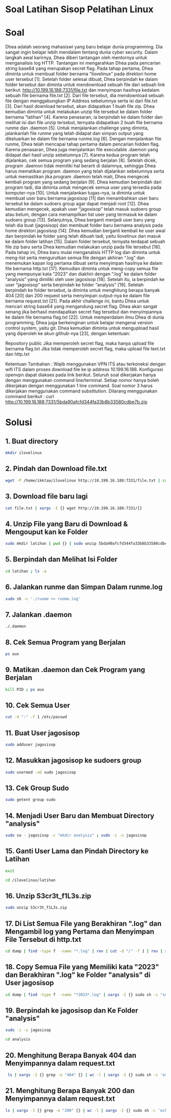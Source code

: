 # Soal Latihan Sisop Pelatihan Linux

# Soal

  Dhea adalah seorang mahasiswi yang baru belajar dunia programming. Dia sangat ingin belajar lebih mendalam tentang dunia cyber security. Dalam langkah awal karirnya, Dhea diberi tantangan oleh mentornya untuk menganalisis log HTTP. Tantangan ini mengarahkan Dhea pada pencarian string base64 yang merupakan secret flag. Pada tahap pertama, Dhea diminta untuk membuat folder bernama “ilovelinux” pada direktori home user tersebut [1]. Setelah folder selesai dibuat, Dhea berpindah ke dalam folder tersebut dan diminta untuk mendownload sebuah file dari sebuah link berikut: http://10.199.16.188:7331/file.txt dan menyimpan hasilnya kedalam sebuah file bernama file.txt [2]. Dari file tersebut, dia mendownload sebuah file dengan menggabungkan IP Address sebelumnya serta isi dari file.txt [3]. Dari hasil download tersebut, akan didapatkan 1 buah file zip. Dhea kemudian diminta untuk melakukan unzip file tersebut ke dalam folder bernama “latihan” [4]. Karena penasaran, ia berpindah ke dalam folder dan melihat isi dari file unzip tersebut, ternyata didapatkan 2 buah file bernama runme dan .daemon [5]. 
	Untuk menjalankan challenge yang diminta, jalankanlah file runme yang telah didapat dan simpan output yang dikeluarkan ke dalam file bernama runme.log [6]. Dengan menjalankan file runme, Dhea telah mencapai tahap pertama dalam pencarian hidden flag. Karena penasaran, Dhea juga menjalankan file executable .daemon yang didapat dari hasil unzip sebelumnya [7]. Karena kedua program telah dijalankan, cek semua program yang sedang berjalan [8]. Setelah dicek, program .daemon tidak memiliki hal berarti di dalamnya, sehingga Dhea harus mematikan program .daemon yang telah dijalankan sebelumnya serta untuk memastikan jika program .daemon telah mati, Dhea mengecek kembali program yang sedang berjalan [9].
	Dhea kemudian berpindah dari program tadi, dia diminta untuk mengecek semua user yang tersedia pada komputer-nya [10]. Untuk menjalankan tugas-nya, ia diminta untuk membuat user baru bernama jagosisop [11] dan menambahkan user baru tersebut ke dalam sudoers group agar dapat menjadi root [12]. Dhea kemudian mengecek, apakah user “jagosisop” telah masuk sudoers group atau belum, dengan cara menampilkan list user yang termasuk ke dalam sudoers group [13]. Selanjutnya, Dhea berganti menjadi user baru yang telah dia buat (jagosisop) dan membuat folder baru bernama analysis pada home direktori jagosisop [14]. Dhea kemudian berganti kembali ke user awal dan berpindah ke folder yang telah dibuah tadi, yaitu ilovelinux dan masuk ke dalam folder latihan [15]. Dalam folder tersebut, ternyata terdapat sebuah file zip baru serta Dhea kemudian melakukan unzip pada file tersebut [16]. Pada tahap ini, Dhea baru mulai menganalisis HTTP log dan diminta untuk meng-list serta mengurutkan semua file dengan akhiran “.log” dan menemukan kapan log pertama dibuat serta menyimpan hasilnya ke dalam file bernama http.txt [17]. Kemudian diminta untuk meng-copy semua file yang mempunyai kata “2023” dan diakhiri dengan “.log” ke dalam folder “analysis” yang dimiliki oleh user jagosisop [18]. Setelah itu, ia berpindah ke user “jagosisop” serta berpindah ke folder “analysis” [19]. Setelah berpindah ke folder tersebut, ia diminta untuk menghitung berapa banyak 404 [20] dan 200 request serta menyimpan output-nya ke dalam file bernama request.txt [21]. Pada akhir challenge ini, bantu Dhea untuk mencari string base64 yang mengandung secret flag. Dhea akan sangat senang jika berhasil mendapatkan secret flag tersebut dan menyimpannya ke dalam file bernama flag.txt [22].
	Untuk memperdalam ilmu Dhea di dunia programming, Dhea juga berkeinginan untuk belajar mengenai version control system, yaitu git. Dhea kemudian diminta untuk mengupload hasil yang diperoleh ke akun github-nya [23], dengan ketentuan:

Repository public
  Jika memperoleh secret flag, maka hanya upload file bernama flag.txt
  Jika tidak memperoleh secret flag, maka upload file text.txt dan http.txt

Ketentuan Tambahan :
Wajib menggunakan VPN ITS atau terkoneksi dengan wifi ITS dalam proses download file ke ip address 10.199.16.188. Konfigurasi openvpn dapat diakses pada link berikut.
Seluruh soal dikerjakan hanya dengan menggunakan command line/terminal.
Setiap nomor hanya boleh dikerjakan dengan menggunakan 1 line command.
Soal nomor 3 harus dikerjakan menggunakan command substitution. Dilarang menggunakan command berikut :
curl http://10.199.16.188:7331/5bda90afcfd344fa33b8b33580cdbe7b.zip

# Solusi

## 1. Buat directory
```bash
mkdir ilovelinux
```

## 2. Pindah dan Download file.txt
```bash
wget -P /home/ikktaa/ilovelinux http://10.199.16.188:7331/file.txt | cd ilovelinux
```

## 3. Download file baru lagi
```bash
cat file.txt | xargs -I {} wget http://10.199.16.188:7331/{}
```

## 4. Unzip File yang Baru di Download & Mengouput kan ke Folder
```bash
sudo mkdir latihan | pwd {} | sudo unzip 5bda90afcfd344fa33b8b33580cdbe7b.zip -d {}/latihan
```

## 5. Berpindah dan Melihat Isi Folder
```bash
cd latihan ; ls -a
```

## 6. Jalankan runme dan Simpan Dalam runme.log
```bash
sudo sh -c './runme >> runme.log'
```

## 7. Jalankan .daemon
```bash
./.daemon
```

## 8. Cek Semua Program yang Berjalan
```bash
ps aux
```

## 9. Matikan .daemon dan Cek Program yang Berjalan
```bash
kill PID ; ps aux
```

## 10. Cek Semua User
```bash
cut -d ":" -f 1 /etc/passwd
```

## 11. Buat User jagosisop
```bash
sudo adduser jagosisop
```

## 12. Masukkan jagosisop ke sudoers group
```bash
sudo usermod -aG sudo jagosisop
```

## 13. Cek Group Sudo
```bash
sudo getent group sudo
```

## 14. Menjadi User Baru dan Membuat Directory "analysis"
```bash
sudo su - jagosisop -c "mkdir analysis" ; sudo -i -u jagosisop
```

## 15. Ganti User Lama dan Pindah Directory ke Latihan
```bash
exit
```
```bash
cd /ilovelinux/latihan
```

## 16. Unzip S3cr3t_f1L3s.zip
```bash
sudo unzip S3cr3t_f1L3s.zip
```

## 17. Di List Semua File yang Berakhiran ".log" dan Mengambil log yang Pertama dan Menyimpan File Tersebut di http.txt 
```bash
cd dump | find -type f  -name "*.log" | rev | cut -d "/" -f 1 | rev | sort | head -n 1 | xargs -I {} find -type f -name {} | xargs -I {} sudo sh -c "cat {} >> "$(dirname {})/http.txt""
```

## 18. Copy Semua File yang Memiliki kata "2023" dan Berakhiran ".log" ke Folder "analysis" di User jagosisop
```bash
cd dump | find -type f  -name "*2023*.log" | xargs -I {} sudo sh -c "sudo su ; cp {} /home/jagosisop/analysis"
```

## 19. Berpindah ke jagosisop dan Ke Folder "analysis"
```bash
sudo -i -u jagosisop
```
```bash
cd analysis
```

## 20. Menghitung Berapa Banyak 404 dan Menyimpannya dalam request.txt
```bash
 ls | xargs -I {} grep -o "404" {} | wc -l | xargs -I {} sudo sh -c 'echo "Jumlah 404 : {}" >> request.txt'
```

## 21. Menghitung Berapa Banyak 200 dan Menyimpannya dalam request.txt
```bash
ls | xargs -I {} grep -o "200" {} | wc -l | xargs -I {} sudo sh -c 'echo "Jumlah 200 : {}" >> request.txt'
```
